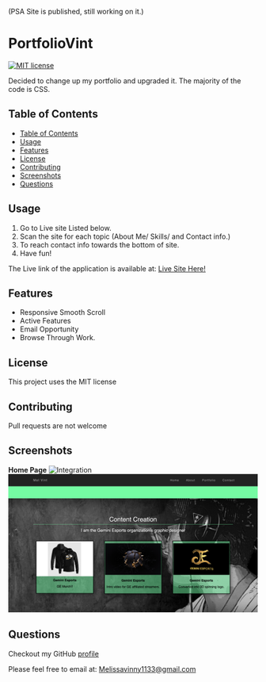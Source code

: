 (PSA Site is published, still working on it.)

# PortfolioVint

[![MIT license](https://img.shields.io/badge/License-MIT-blue.svg)](https://opensource.org/licenses/MIT)

Decided to change up my portfolio and upgraded it. The majority of the code is CSS.  

## Table of Contents

  - [Table of Contents](#table-of-contents)
  - [Usage](#usage)
  - [Features](#features)
  - [License](#license)
  - [Contributing](#contributing)
  - [Screenshots](#screenshots)
  - [Questions](#questions)

## Usage
1. Go to Live site Listed below.
2. Scan the site for each topic (About Me/ Skills/ and Contact info.)
3. To reach contact info towards the bottom of site.
4. Have fun!


The Live link of the application is available at:  [Live Site Here!](https://mvint2647.github.io/Integration/)
## Features
* Responsive Smooth Scroll
* Active Features
* Email Opportunity
* Browse Through Work.


## License
This project uses the MIT license
## Contributing
Pull requests are not welcome
## Screenshots
**Home Page**
![Integration](ss2.png)
![Integration](ss1.png)

## Questions
Checkout my GitHub [profile](https://github.com/mvint2647)

Please feel free to email at: <Melissavinny1133@gmail.com>
